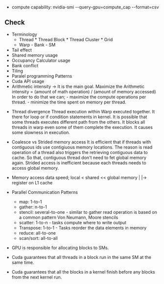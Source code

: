 - compute capability:
    nvidia-smi --query-gpu=compute_cap --format=csv

Check
------

* Terminology
  - Thread * Thread Block * Thread Cluster * Grid
  - Warp - Bank - SM
* Tail effect
* Shared memory usage
* Occupancy Calculator usage
* Bank conflict
* Tiling
* Paralel programming Patterns
* Cuda API usage
* Arithmetic intensity -> It is the main goal.
    Maximize the Arithmetic intensity = (amount of math operation) / (amount of memory accessed)
    In order to do that we can;
        - maximize the compute operations per thread.
        - minimize the time spent on memory per thread.


+ Thread divergence
  Thread execution within Warp executed together. It there for loop or if condition statements in kernel. It is possible that some threads
  executes different path from the others. It blocks all threads in warp even some of them complete the execution. It causes some slowness in 
  execution.
  
+ Coalesce vs Strided memory access
  It  is efficient that if threads with contiguous ids use contigiuous memory locations. The reason is read operation of a thread also triggers the retrieving contiguous data to cache. So that, contiguous thread don't need to fet global memory again.
  Strided access is inefficient because each threads needs to access global memory.

+ Memory access data speed;
  local < shared <<  global memory
  |
  |-> register on L1 cache

+ Parallel Communication Patterns
    - map: 1-to-1
    - gather: n-to-1
    - stencil: several-to-one - similar to gather read operation is based on a common pattern  Von Neumann, Moore stencils
    - scatter: 1-to-n - tasks compute where to write output
    - Transpose: 1-to-1 -  Tasks reorder the data elements in memory
    - reduce: all-to-one
    - scan/sort: all-to-all

+ GPU is responsible for allocating blocks to SMs.
+ Cuda guarantees that all threads in a block run in the same SM at the same time.
+ Cuda guarantees that all the blocks in a kernel finish before any blocks from the next kernel run.